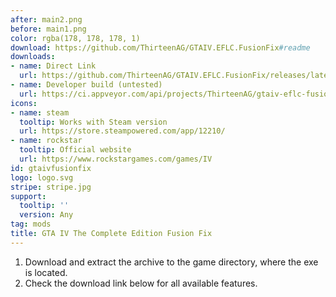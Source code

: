 ```yaml
---
after: main2.png
before: main1.png
color: rgba(178, 178, 178, 1)
download: https://github.com/ThirteenAG/GTAIV.EFLC.FusionFix#readme
downloads:
- name: Direct Link
  url: https://github.com/ThirteenAG/GTAIV.EFLC.FusionFix/releases/latest/download/GTAIV.EFLC.FusionFix.zip
- name: Developer build (untested)
  url: https://ci.appveyor.com/api/projects/ThirteenAG/gtaiv-eflc-fusionfix/artifacts/GTAIV.EFLC.FusionFix.zip?branch=master
icons:
- name: steam
  tooltip: Works with Steam version
  url: https://store.steampowered.com/app/12210/
- name: rockstar
  tooltip: Official website
  url: https://www.rockstargames.com/games/IV
id: gtaivfusionfix
logo: logo.svg
stripe: stripe.jpg
support:
  tooltip: ''
  version: Any
tag: mods
title: GTA IV The Complete Edition Fusion Fix
---
```


1. Download and extract the archive to the game directory, where the exe is located.
2. Check the download link below for all available features.
